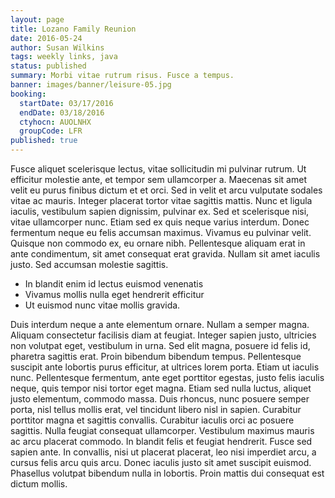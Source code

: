 ```yaml
---
layout: page
title: Lozano Family Reunion
date: 2016-05-24
author: Susan Wilkins
tags: weekly links, java
status: published
summary: Morbi vitae rutrum risus. Fusce a tempus.
banner: images/banner/leisure-05.jpg
booking:
  startDate: 03/17/2016
  endDate: 03/18/2016
  ctyhocn: AUOLNHX
  groupCode: LFR
published: true
---
```

Fusce aliquet scelerisque lectus, vitae sollicitudin mi pulvinar rutrum. Ut efficitur molestie ante, et tempor sem ullamcorper a. Maecenas sit amet velit eu purus finibus dictum et et orci. Sed in velit et arcu vulputate sodales vitae ac mauris. Integer placerat tortor vitae sagittis mattis. Nunc et ligula iaculis, vestibulum sapien dignissim, pulvinar ex. Sed et scelerisque nisi, vitae ullamcorper nunc. Etiam sed ex quis neque varius interdum. Donec fermentum neque eu felis accumsan maximus. Vivamus eu pulvinar velit. Quisque non commodo ex, eu ornare nibh. Pellentesque aliquam erat in ante condimentum, sit amet consequat erat gravida. Nullam sit amet iaculis justo. Sed accumsan molestie sagittis.

* In blandit enim id lectus euismod venenatis
* Vivamus mollis nulla eget hendrerit efficitur
* Ut euismod nunc vitae mollis gravida.

Duis interdum neque a ante elementum ornare. Nullam a semper magna. Aliquam consectetur facilisis diam at feugiat. Integer sapien justo, ultricies non volutpat eget, vestibulum in urna. Sed elit magna, posuere id felis id, pharetra sagittis erat. Proin bibendum bibendum tempus. Pellentesque suscipit ante lobortis purus efficitur, at ultrices lorem porta. Etiam ut iaculis nunc. Pellentesque fermentum, ante eget porttitor egestas, justo felis iaculis neque, quis tempor nisi tortor eget magna. Etiam sed nulla luctus, aliquet justo elementum, commodo massa. Duis rhoncus, nunc posuere semper porta, nisl tellus mollis erat, vel tincidunt libero nisl in sapien. Curabitur porttitor magna et sagittis convallis. Curabitur iaculis orci ac posuere sagittis. Nulla feugiat consequat ullamcorper.
Vestibulum maximus mauris ac arcu placerat commodo. In blandit felis et feugiat hendrerit. Fusce sed sapien ante. In convallis, nisi ut placerat placerat, leo nisi imperdiet arcu, a cursus felis arcu quis arcu. Donec iaculis justo sit amet suscipit euismod. Phasellus volutpat bibendum nulla in lobortis. Proin mattis dui consequat est dictum mollis.
